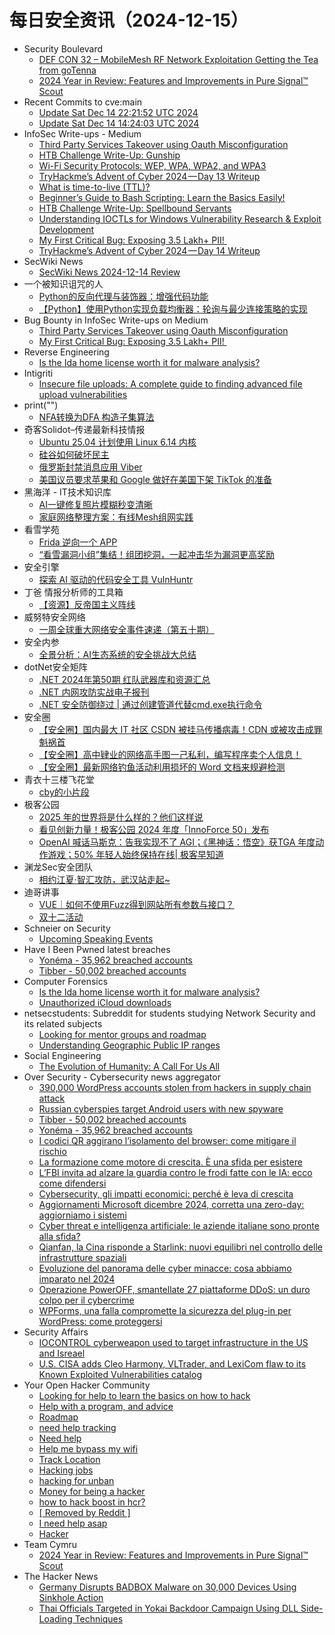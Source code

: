 # 每日安全资讯（2024-12-15）

- Security Boulevard
  - [DEF CON 32 –  MobileMesh RF Network Exploitation Getting the Tea from goTenna](https://securityboulevard.com/2024/12/def-con-32-mobilemesh-rf-network-exploitation-getting-the-tea-from-gotenna/)
  - [2024 Year in Review: Features and Improvements in Pure Signal™ Scout](https://securityboulevard.com/2024/12/2024-year-in-review-features-and-improvements-in-pure-signal-scout/)
- Recent Commits to cve:main
  - [Update Sat Dec 14 22:21:52 UTC 2024](https://github.com/trickest/cve/commit/b887aaee974f8e26bb65b617fff75b1fff82a3c5)
  - [Update Sat Dec 14 14:24:03 UTC 2024](https://github.com/trickest/cve/commit/76e4f6883d51d476e5e93b3299b723a7b592b15a)
- InfoSec Write-ups - Medium
  - [Third Party Services Takeover using Oauth Misconfiguration](https://infosecwriteups.com/third-party-services-takeover-using-oauth-misconfiguration-8888a0c1ad86?source=rss----7b722bfd1b8d---4)
  - [HTB Challenge Write-Up: Gunship](https://infosecwriteups.com/htb-challenge-write-up-gunship-e0f8760b6a58?source=rss----7b722bfd1b8d---4)
  - [Wi-Fi Security Protocols: WEP, WPA, WPA2, and WPA3](https://infosecwriteups.com/wi-fi-security-protocols-wep-wpa-wpa2-and-wpa3-ecc959f34af4?source=rss----7b722bfd1b8d---4)
  - [TryHackme’s Advent of Cyber 2024 — Day 13 Writeup](https://infosecwriteups.com/tryhackmes-advent-of-cyber-2024-day-13-writeup-0bbf946757d7?source=rss----7b722bfd1b8d---4)
  - [What is time-to-live (TTL)?](https://infosecwriteups.com/what-is-time-to-live-ttl-d9617cb7ae58?source=rss----7b722bfd1b8d---4)
  - [Beginner’s Guide to Bash Scripting: Learn the Basics Easily!](https://infosecwriteups.com/beginners-guide-to-bash-scripting-learn-the-basics-easily-3cee7b596a2a?source=rss----7b722bfd1b8d---4)
  - [HTB Challenge Write-Up: Spellbound Servants](https://infosecwriteups.com/htb-challenge-write-up-spellbound-servants-27f12d0e3df5?source=rss----7b722bfd1b8d---4)
  - [Understanding IOCTLs for Windows Vulnerability Research & Exploit Development](https://infosecwriteups.com/understanding-ioctls-for-windows-vulnerability-research-exploit-development-c49229b38d8d?source=rss----7b722bfd1b8d---4)
  - [My First Critical Bug: Exposing 3.5 Lakh+ PII! ️](https://infosecwriteups.com/my-first-critical-bug-exposing-3-5-lakh-pii-%EF%B8%8F-fbad616ddbea?source=rss----7b722bfd1b8d---4)
  - [TryHackme’s Advent of Cyber 2024 — Day 14 Writeup](https://infosecwriteups.com/tryhackmes-advent-of-cyber-2024-day-14-writeup-a75997f03a16?source=rss----7b722bfd1b8d---4)
- SecWiki News
  - [SecWiki News 2024-12-14 Review](http://www.sec-wiki.com/?2024-12-14)
- 一个被知识诅咒的人
  - [Python的反向代理与装饰器：增强代码功能](https://blog.csdn.net/nokiaguy/article/details/144470228)
  - [【Python】使用Python实现负载均衡器：轮询与最少连接策略的实现](https://blog.csdn.net/nokiaguy/article/details/144470213)
- Bug Bounty in InfoSec Write-ups on Medium
  - [Third Party Services Takeover using Oauth Misconfiguration](https://infosecwriteups.com/third-party-services-takeover-using-oauth-misconfiguration-8888a0c1ad86?source=rss----7b722bfd1b8d--bug_bounty)
  - [My First Critical Bug: Exposing 3.5 Lakh+ PII! ️](https://infosecwriteups.com/my-first-critical-bug-exposing-3-5-lakh-pii-%EF%B8%8F-fbad616ddbea?source=rss----7b722bfd1b8d--bug_bounty)
- Reverse Engineering
  - [Is the Ida home license worth it for malware analysis?](https://www.reddit.com/r/ReverseEngineering/comments/1hebo4y/is_the_ida_home_license_worth_it_for_malware/)
- Intigriti
  - [Insecure file uploads: A complete guide to finding advanced file upload vulnerabilities](https://blog.intigriti.com/hacking-tools/insecure-file-uploads-a-complete-guide-to-finding-advanced-file-upload-vulnerabilities)
- print("")
  - [NFA转换为DFA 构造子集算法](https://www.o2oxy.cn/4285.html)
- 奇客Solidot–传递最新科技情报
  - [Ubuntu 25.04 计划使用 Linux 6.14 内核](https://www.solidot.org/story?sid=80052)
  - [硅谷如何破坏民主](https://www.solidot.org/story?sid=80051)
  - [俄罗斯封禁消息应用 Viber](https://www.solidot.org/story?sid=80050)
  - [美国议员要求苹果和 Google 做好在美国下架 TikTok 的准备](https://www.solidot.org/story?sid=80048)
- 黑海洋 - IT技术知识库
  - [AI一键修复照片模糊秒变清晰](https://www.upx8.com/4559)
  - [家庭网络整理方案：有线Mesh组网实践](https://www.upx8.com/4558)
- 看雪学苑
  - [Frida 逆向一个 APP](https://mp.weixin.qq.com/s?__biz=MjM5NTc2MDYxMw==&mid=2458586874&idx=1&sn=3bdc2f37290cd64b6fe65a45db267db7&chksm=b18c3e7086fbb76650050dc25930565ba870f58de685add83cd8dc9a04310233026c85bd1234&scene=58&subscene=0#rd)
  - [“看雪漏洞小组”集结！组团挖洞，一起冲击华为漏洞更高奖励](https://mp.weixin.qq.com/s?__biz=MjM5NTc2MDYxMw==&mid=2458586874&idx=2&sn=def87ccd0e65d4f49f3448c619afac16&chksm=b18c3e7086fbb766a3c750cc6cec9f42d84bc0e3dc4ca25925934c1bfd0e2c80daaf2a5068f2&scene=58&subscene=0#rd)
- 安全引擎
  - [探索 AI 驱动的代码安全工具 VulnHuntr](https://mp.weixin.qq.com/s?__biz=MzAxNTg0ODU4OQ==&mid=2650358583&idx=1&sn=825ce4fe98145a5b6744dd6a1e3a86b5&chksm=83f026d5b487afc3e724f8feb6fb79e4bcf5ed1bd4919d4d96f55c9ee46cf1db7761251d085d&scene=58&subscene=0#rd)
- 丁爸 情报分析师的工具箱
  - [【资源】反帝国主义阵线](https://mp.weixin.qq.com/s?__biz=MzI2MTE0NTE3Mw==&mid=2651148162&idx=1&sn=a9d4da7db0927ad4710195d244892e21&chksm=f1af38b8c6d8b1aef98299323194f9c303b0e9ebf8c1b11db87a11d2cd958f91345ec18ea114&scene=58&subscene=0#rd)
- 威努特安全网络
  - [一周全球重大网络安全事件速递（第五十期）](https://mp.weixin.qq.com/s?__biz=MzAwNTgyODU3NQ==&mid=2651129699&idx=1&sn=1f3703727c14abc5249ea33c0bc4323d&chksm=80e71dd3b79094c54abdcc26463f0834f95f67bb0d3b095fcbf5f6f73f399e2c9c04956baee0&scene=58&subscene=0#rd)
- 安全内参
  - [全景分析：AI生态系统的安全挑战大总结](https://mp.weixin.qq.com/s?__biz=MzI4NDY2MDMwMw==&mid=2247513278&idx=1&sn=4e162c3b65d38f11b11e5e80dd363434&chksm=ebfaf39edc8d7a882d2caeb4fb31f63175221edc003c5bbcc40a85be836e2db9852bed265866&scene=58&subscene=0#rd)
- dotNet安全矩阵
  - [.NET 2024年第50期 红队武器库和资源汇总](https://mp.weixin.qq.com/s?__biz=MzUyOTc3NTQ5MA==&mid=2247497498&idx=1&sn=13dcc0b2e42c19d896082d8eb4539fe9&chksm=fa5959f7cd2ed0e1f1603b31cb50142e13d645fe3720f06b1cadb10908d6710e937bb16ce93c&scene=58&subscene=0#rd)
  - [.NET 内网攻防实战电子报刊](https://mp.weixin.qq.com/s?__biz=MzUyOTc3NTQ5MA==&mid=2247497498&idx=2&sn=00900a0c29c85b41fe6a586d7e5c3571&chksm=fa5959f7cd2ed0e12f7b79efaf8ab12bbd2dabcc3489f7d77bac0f49542fb7acd9113e439c68&scene=58&subscene=0#rd)
  - [.NET 安全防御绕过 | 通过创建管道代替cmd.exe执行命令](https://mp.weixin.qq.com/s?__biz=MzUyOTc3NTQ5MA==&mid=2247497498&idx=3&sn=92242fe91028417caf6bcec8a88d9b3e&chksm=fa5959f7cd2ed0e17f1db4869eb84d0c25c46e3744f76361bdc717afd1310143d91183e2f3b4&scene=58&subscene=0#rd)
- 安全圈
  - [【安全圈】国内最大 IT 社区 CSDN 被挂马传播病毒！CDN 或被攻击成罪魁祸首](https://mp.weixin.qq.com/s?__biz=MzIzMzE4NDU1OQ==&mid=2652066606&idx=1&sn=308e9637fcb9741e87940b691f20e9aa&chksm=f36e7f6ec419f67869f058fec450d74d5faa3fd27ab9ef578067b75537430136e0ddb9d1b64c&scene=58&subscene=0#rd)
  - [【安全圈】高中肄业的网络高手图一己私利，编写程序卖个人信息！](https://mp.weixin.qq.com/s?__biz=MzIzMzE4NDU1OQ==&mid=2652066606&idx=2&sn=0b819bf38f3cc2d19225010f632def89&chksm=f36e7f6ec419f67898dedbb478a3cf9eced3b894e53258f4a8a8eac3d7ac6f8695797ff211c5&scene=58&subscene=0#rd)
  - [【安全圈】最新网络钓鱼活动利用损坏的 Word 文档来规避检测](https://mp.weixin.qq.com/s?__biz=MzIzMzE4NDU1OQ==&mid=2652066606&idx=3&sn=d6db5800165d61a841b21b917d975bde&chksm=f36e7f6ec419f6787f017edfcbed384c8dad810704e071c9c8471adc69f4aa635df0e747e56c&scene=58&subscene=0#rd)
- 青衣十三楼飞花堂
  - [cby的小片段](https://mp.weixin.qq.com/s?__biz=MzUzMjQyMDE3Ng==&mid=2247487804&idx=1&sn=1e7db3cdd07690d7db0641c313adff39&chksm=fab2d203cdc55b1549649274943c23262ace5a641975f8cad3beca662cba596c512e1581db07&scene=58&subscene=0#rd)
- 极客公园
  - [2025 年的世界将是什么样的？他们这样说](https://mp.weixin.qq.com/s?__biz=MTMwNDMwODQ0MQ==&mid=2653069423&idx=1&sn=ff53c3108ac9f4209c83a185d9c25bad&chksm=7e57ddd9492054cf29f2799e187ec4d4c77104240fc73e14666d78df4424dcdb00655ab27d0c&scene=58&subscene=0#rd)
  - [看见创新力量！极客公园 2024 年度「InnoForce 50」发布](https://mp.weixin.qq.com/s?__biz=MTMwNDMwODQ0MQ==&mid=2653069382&idx=1&sn=dc216dec7a27133253dec39e9f725188&chksm=7e57ddf0492054e651e2d5da482f15d83be9df05fa44b26a4e380e2aa8b1c24105a1096d917a&scene=58&subscene=0#rd)
  - [OpenAI 喊话马斯克：告我实现不了 AGI；《黑神话：悟空》获TGA 年度动作游戏；50% 年轻人始终保持在线| 极客早知道](https://mp.weixin.qq.com/s?__biz=MTMwNDMwODQ0MQ==&mid=2653069381&idx=1&sn=2705754ee894bd521027d7c3205ed386&chksm=7e57ddf3492054e53334eef692af02cbfa3e7df4aec1867ecf94fcb60d91d15ffe56981945b1&scene=58&subscene=0#rd)
- 渊龙Sec安全团队
  - [相约江夏·智汇攻防，武汉站走起~](https://mp.weixin.qq.com/s?__biz=Mzg4NTY0MDg1Mg==&mid=2247485612&idx=1&sn=c6a717a5a10be174080837f90b14295e&chksm=cfa49357f8d31a4186ff54a1f255ab28b3b455a5137517c3691240e6eb51b984425d8ad071c2&scene=58&subscene=0#rd)
- 迪哥讲事
  - [VUE｜如何不使用Fuzz得到网站所有参数与接口？](https://mp.weixin.qq.com/s?__biz=MzIzMTIzNTM0MA==&mid=2247496602&idx=1&sn=b23208b7113632dbea687ab88a6e3ef9&chksm=e8a5f9f9dfd270eff0f807aa5450f12ad14a02ffe1a7a0107ac5a8da3d9872c511ed1e16434f&scene=58&subscene=0#rd)
  - [双十二活动](https://mp.weixin.qq.com/s?__biz=MzIzMTIzNTM0MA==&mid=2247496602&idx=2&sn=e2965fcc4e770300709b04092e6aaaf7&chksm=e8a5f9f9dfd270efa55beada80c1f68aaa5e603130c9580e7069b04fdd084eb5d3d4421a63eb&scene=58&subscene=0#rd)
- Schneier on Security
  - [Upcoming Speaking Events](https://www.schneier.com/blog/archives/2024/12/upcoming-speaking-events-2.html)
- Have I Been Pwned latest breaches
  - [Yonéma - 35,962 breached accounts](https://haveibeenpwned.com/PwnedWebsites#Yonema)
  - [Tibber - 50,002 breached accounts](https://haveibeenpwned.com/PwnedWebsites#Tibber)
- Computer Forensics
  - [Is the Ida home license worth it for malware analysis?](https://www.reddit.com/r/computerforensics/comments/1hebpam/is_the_ida_home_license_worth_it_for_malware/)
  - [Unauthorized iCloud downloads](https://www.reddit.com/r/computerforensics/comments/1hduq3q/unauthorized_icloud_downloads/)
- netsecstudents: Subreddit for students studying Network Security and its related subjects
  - [Looking for mentor groups and roadmap](https://www.reddit.com/r/netsecstudents/comments/1hdxpee/looking_for_mentor_groups_and_roadmap/)
  - [Understanding Geographic Public IP ranges](https://www.reddit.com/r/netsecstudents/comments/1hdv521/understanding_geographic_public_ip_ranges/)
- Social Engineering
  - [The Evolution of Humanity: A Call For Us All](https://www.reddit.com/r/SocialEngineering/comments/1he0qxz/the_evolution_of_humanity_a_call_for_us_all/)
- Over Security - Cybersecurity news aggregator
  - [390,000 WordPress accounts stolen from hackers in supply chain attack](https://www.bleepingcomputer.com/news/security/390-000-wordpress-accounts-stolen-from-hackers-in-supply-chain-attack/)
  - [Russian cyberspies target Android users with new spyware](https://www.bleepingcomputer.com/news/security/russian-cyberspies-target-android-users-with-new-spyware/)
  - [Tibber - 50,002 breached accounts](https://haveibeenpwned.com/PwnedWebsites#Tibber)
  - [Yonéma - 35,962 breached accounts](https://haveibeenpwned.com/PwnedWebsites#Yonema)
  - [I codici QR aggirano l’isolamento del browser: come mitigare il rischio](https://www.cybersecurity360.it/news/i-codici-qr-aggirano-lisolamento-del-browser-come-mitigare-il-rischio/)
  - [La formazione come motore di crescita. È una sfida per esistere](https://www.cybersecurity360.it/outlook/la-formazione-come-motore-di-crescita-e-una-sfida-per-esistere/)
  - [L’FBI invita ad alzare la guardia contro le frodi fatte con le IA: ecco come difendersi](https://www.cybersecurity360.it/news/fbi-frodi-ia/)
  - [Cybersecurity, gli impatti economici: perché è leva di crescita](https://www.cybersecurity360.it/cultura-cyber/cybersecurity-gli-impatti-economici-perche-e-leva-di-crescita/)
  - [Aggiornamenti Microsoft dicembre 2024, corretta una zero-day: aggiorniamo i sistemi](https://www.cybersecurity360.it/news/aggiornamenti-microsoft-dicembre-2024-corretta-una-zero-day-aggiorniamo-i-sistemi/)
  - [Cyber threat e intelligenza artificiale: le aziende italiane sono pronte alla sfida?](https://www.cybersecurity360.it/soluzioni-aziendali/cyber-threat-e-intelligenza-artificiale-le-aziende-italiane-sono-pronte-alla-sfida/)
  - [Qianfan, la Cina risponde a Starlink: nuovi equilibri nel controllo delle infrastrutture spaziali](https://www.cybersecurity360.it/nuove-minacce/qianfan-la-cina-risponde-a-starlink-nuovi-equilibri-nel-controllo-delle-infrastrutture-spaziali/)
  - [Evoluzione del panorama delle cyber minacce: cosa abbiamo imparato nel 2024](https://www.cybersecurity360.it/soluzioni-aziendali/evoluzione-del-panorama-delle-cyber-minacce-cosa-abbiamo-imparato-nel-2024/)
  - [Operazione PowerOFF, smantellate 27 piattaforme DDoS: un duro colpo per il cybercrime](https://www.cybersecurity360.it/news/operazione-poweroff-smantellate-27-piattaforme-ddos-un-duro-colpo-per-il-cybercrime/)
  - [WPForms, una falla compromette la sicurezza del plug-in per WordPress: come proteggersi](https://www.cybersecurity360.it/news/wpforms-una-falla-compromette-la-sicurezza-del-plug-in-per-wordpress-come-proteggersi/)
- Security Affairs
  - [IOCONTROL cyberweapon used to target infrastructure in the US and Isreael](https://securityaffairs.com/171980/malware/iocontrol-cyberweapon-targets-us-isreael.html)
  - [U.S. CISA adds Cleo Harmony, VLTrader, and LexiCom flaw to its Known Exploited Vulnerabilities catalog](https://securityaffairs.com/171973/security/u-s-cisa-adds-cleo-harmony-vltrader-and-lexicom-flaw-to-its-known-exploited-vulnerabilities-catalog.html)
- Your Open Hacker Community
  - [Looking for help to learn the basics on how to hack](https://www.reddit.com/r/HowToHack/comments/1hedcux/looking_for_help_to_learn_the_basics_on_how_to/)
  - [Help with a program, and advice](https://www.reddit.com/r/HowToHack/comments/1he66c2/help_with_a_program_and_advice/)
  - [Roadmap](https://www.reddit.com/r/HowToHack/comments/1he5hd4/roadmap/)
  - [need help tracking](https://www.reddit.com/r/HowToHack/comments/1he32ep/need_help_tracking/)
  - [Need help](https://www.reddit.com/r/HowToHack/comments/1he8jjz/need_help/)
  - [Help me bypass my wifi](https://www.reddit.com/r/HowToHack/comments/1hee8id/help_me_bypass_my_wifi/)
  - [Track Location](https://www.reddit.com/r/HowToHack/comments/1he4a2n/track_location/)
  - [Hacking jobs](https://www.reddit.com/r/HowToHack/comments/1he9dwa/hacking_jobs/)
  - [hacking for unban](https://www.reddit.com/r/HowToHack/comments/1he7zzh/hacking_for_unban/)
  - [Money for being a hacker](https://www.reddit.com/r/HowToHack/comments/1he16ay/money_for_being_a_hacker/)
  - [how to hack boost in hcr?](https://www.reddit.com/r/HowToHack/comments/1hdzq4b/how_to_hack_boost_in_hcr/)
  - [[ Removed by Reddit ]](https://www.reddit.com/r/HowToHack/comments/1he0lf7/removed_by_reddit/)
  - [I need help asap](https://www.reddit.com/r/HowToHack/comments/1hdt8bq/i_need_help_asap/)
  - [Hacker](https://www.reddit.com/r/HowToHack/comments/1hdrt37/hacker/)
- Team Cymru
  - [2024 Year in Review: Features and Improvements in Pure Signal™ Scout](https://www.team-cymru.com/post/2024-year-in-review-features-and-improvements-in-pure-signal-scout)
- The Hacker News
  - [Germany Disrupts BADBOX Malware on 30,000 Devices Using Sinkhole Action](https://thehackernews.com/2024/12/germany-disrupts-badbox-malware-on.html)
  - [Thai Officials Targeted in Yokai Backdoor Campaign Using DLL Side-Loading Techniques](https://thehackernews.com/2024/12/thai-officials-targeted-in-yokai.html)
